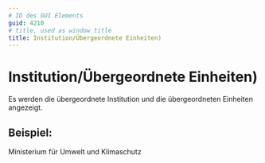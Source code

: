 ```yaml
---
# ID des GUI Elements
guid: 4210
# title, used as window title
title: Institution/Übergeordnete Einheiten)
---
```


# Institution/Übergeordnete Einheiten)

Es werden die übergeordnete Institution und die übergeordneten Einheiten angezeigt.

## Beispiel:

Ministerium für Umwelt und Klimaschutz
